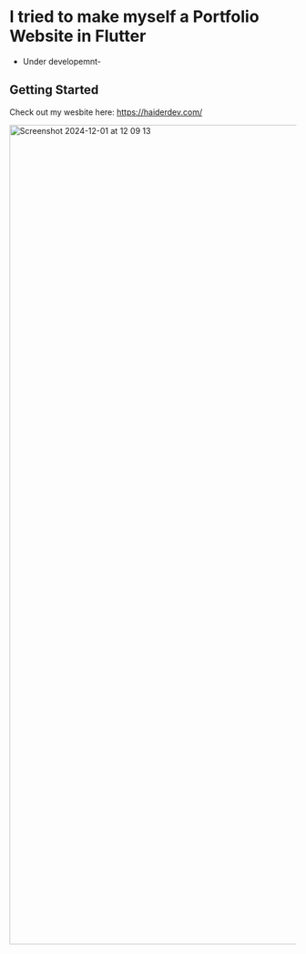 # I tried to make myself a Portfolio Website in Flutter

- Under developemnt-

## Getting Started

Check out my wesbite here: https://haiderdev.com/


<img width="1439" alt="Screenshot 2024-12-01 at 12 09 13" src="https://github.com/user-attachments/assets/16c955a0-4787-45ae-aea9-55b58d832ddb">

